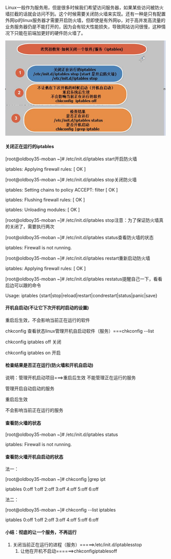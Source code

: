 Linux一般作为服务用，但是很多时候我们希望访问服务器，如果某些访问被防火墙拦截的话就会访问不到。这个时候需要关闭防火墙来实现。还有一种是只有配置外网ip的linux服务器才需要开启防火墙，但即使是有外网ip，对于高并发高流量的业务服务器仍是不能打开的，因为会有较大性能损失，导致网站访问很慢，这种情况下只能在前端加更好的硬件防火墙了。

![](/assets/6-1.png)

#### 关闭正在运行的iptables

\[root@oldboy35-moban ~\]\# /etc/init.d/iptables start开启防火墙

iptables: Applying firewall rules: \[ OK \]

\[root@oldboy35-moban ~\]\# /etc/init.d/iptables stop关闭防火墙

iptables: Setting chains to policy ACCEPT: filter \[ OK \]

iptables: Flushing firewall rules: \[ OK \]

iptables: Unloading modules: \[ OK \]

\[root@oldboy35-moban ~\]\# /etc/init.d/iptables stop注意：为了保证防火墙真的关闭了，需要执行两次

\[root@oldboy35-moban ~\]\# /etc/init.d/iptables status查看防火墙的状态

iptables: Firewall is not running.

\[root@oldboy35-moban ~\]\# /etc/init.d/iptables restart重新启动防火墙

iptables: Applying firewall rules: \[ OK \]

\[root@oldboy35-moban ~\]\# /etc/init.d/iptables restatus提醒自己一下，看看后边可以跟的命令

Usage: iptables {start\|stop\|reload\|restart\|condrestart\|status\|panic\|save}

#### 开机自启动\(不让它下次开机时启动的设置\)

重启后生效，不会影响当前正在运行的软件

chkconfig 查看状态linux管理开机自启动软件（服务）===chkconfig --list

chkconfig iptables off 关闭

chkconfig iptables on 开启

#### 检查结果是否正在运行\(防火墙和开机自启动\)

说明：管理开机启动项目===&gt;重启后生效 不能管理正在运行的服务

管理开启自动启动的服务

重启后生效

不会影响当前正在运行的服务

#### 查看防火墙的状态

\[root@oldboy35-moban ~\]\# /etc/init.d/iptables status

iptables: Firewall is not running.

#### 查看防火墙开机自启动的状态

法一：

\[root@oldboy35-moban ~\]\# chkconfig \|grep ipt

iptables 0:off 1:off 2:off 3:off 4:off 5:off 6:off

法二：

\[root@oldboy35-moban ~\]\# chkconfig --list iptables

iptables 0:off 1:off 2:off 3:off 4:off 5:off 6:off

#### 小结：彻底的让一个服务，不再运行

1. 关闭当前正在运行的进程（服务）=====&gt;/etc/init.d/iptablesstop  
   1. 让他在开机不启动======&gt;chkconfigiptablesoff



